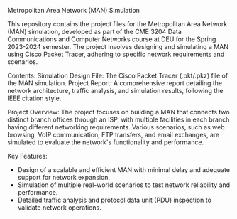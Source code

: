 Metropolitan Area Network (MAN) Simulation

This repository contains the project files for the Metropolitan Area Network (MAN) simulation, developed as part of the CME 3204 Data Communications and Computer Networks course at DEU for the Spring 2023-2024 semester. The project involves designing and simulating a MAN using Cisco Packet Tracer, adhering to specific network requirements and scenarios.

Contents:
Simulation Design File: The Cisco Packet Tracer (.pkt/.pkz) file of the MAN simulation.
Project Report: A comprehensive report detailing the network architecture, traffic analysis, and simulation results, following the IEEE citation style.

Project Overview:
The project focuses on building a MAN that connects two distinct branch offices through an ISP, with multiple facilities in each branch having different networking requirements. Various scenarios, such as web browsing, VoIP communication, FTP transfers, and email exchanges, are simulated to evaluate the network's functionality and performance.

Key Features:
- Design of a scalable and efficient MAN with minimal delay and adequate support for network expansion.
- Simulation of multiple real-world scenarios to test network reliability and performance.
- Detailed traffic analysis and protocol data unit (PDU) inspection to validate network operations.
